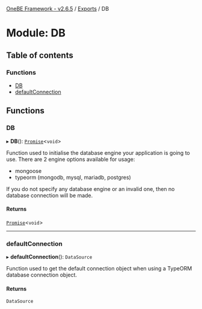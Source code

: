 [OneBE Framework - v2.6.5](../README.md) / [Exports](../modules.md) / DB

# Module: DB

## Table of contents

### Functions

- [DB](DB.md#db)
- [defaultConnection](DB.md#defaultconnection)

## Functions

### DB

▸ **DB**(): [`Promise`]( https://developer.mozilla.org/en-US/docs/Web/JavaScript/Reference/Global_Objects/Promise )<`void`\>

Function used to initialise the database engine your application is going
to use. There are 2 engine options available for usage:
 - mongoose
 - typeorm (mongodb, mysql, mariadb, postgres)

If you do not specify any database engine or an invalid one, then no database
connection will be made.

#### Returns

[`Promise`]( https://developer.mozilla.org/en-US/docs/Web/JavaScript/Reference/Global_Objects/Promise )<`void`\>

___

### defaultConnection

▸ **defaultConnection**(): `DataSource`

Function used to get the default connection object when using
a TypeORM database connection object.

#### Returns

`DataSource`

